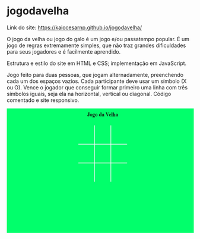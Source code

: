 # jogodavelha

Link do site:  https://kaiocesarnp.github.io/jogodavelha/

O jogo da velha ou jogo do galo é um jogo e/ou passatempo popular. É um jogo de regras extremamente simples, que não traz grandes dificuldades para seus jogadores e é facilmente aprendido.

Estrutura e estilo do site em HTML e CSS; implementação em JavaScript. 

Jogo feito para duas pessoas,  que jogam alternadamente, preenchendo cada um dos espaços vazios. Cada participante deve usar um símbolo (X ou O). Vence o jogador que conseguir formar primeiro uma linha com três símbolos iguais, seja ela na horizontal, vertical ou diagonal. Código comentado e site responsivo.

![Imagem da Aplicação](jogodavelha.jpg)
